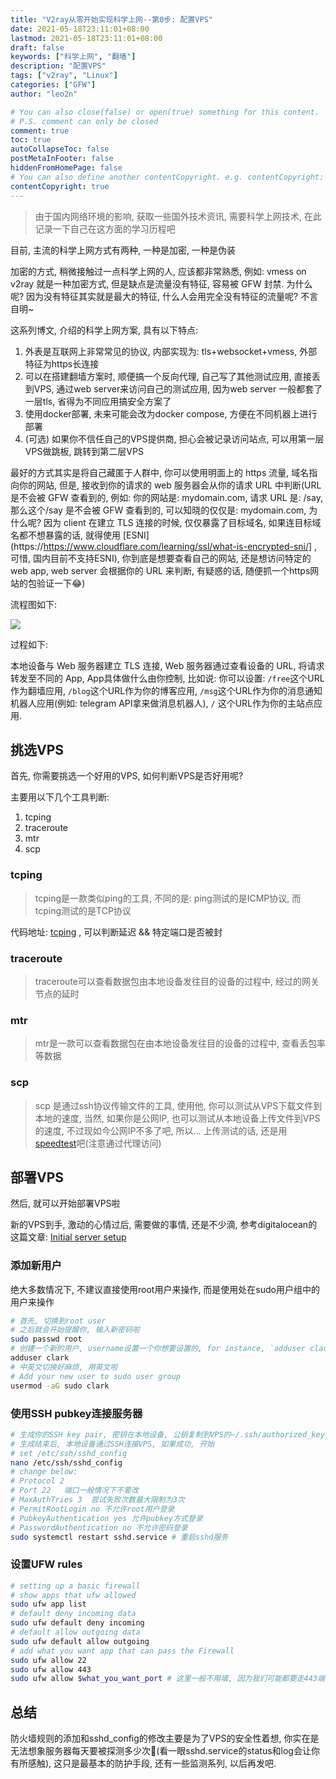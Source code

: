 ```yaml
---
title: "V2ray从零开始实现科学上网--第0步: 配置VPS"
date: 2021-05-18T23:11:01+08:00
lastmod: 2021-05-18T23:11:01+08:00
draft: false
keywords: ["科学上网", "翻墙"]
description: "配置VPS"
tags: ["v2ray", "Linux"]
categories: ["GFW"]
author: "leo2n"

# You can also close(false) or open(true) something for this content.
# P.S. comment can only be closed
comment: true
toc: true
autoCollapseToc: false
postMetaInFooter: false
hiddenFromHomePage: false
# You can also define another contentCopyright. e.g. contentCopyright: "This is another copyright."
contentCopyright: true
---
```


<!--more-->

>由于国内网络环境的影响, 获取一些国外技术资讯, 需要科学上网技术, 在此记录一下自己在这方面的学习历程吧

目前, 主流的科学上网方式有两种, 一种是加密, 一种是伪装

加密的方式, 稍微接触过一点科学上网的人, 应该都非常熟悉, 例如: vmess on v2ray 就是一种加密方式, 但是缺点是流量没有特征, 容易被 GFW 封禁. 为什么呢? 因为没有特征其实就是最大的特征, 什么人会用完全没有特征的流量呢? 不言自明~

这系列博文, 介绍的科学上网方案, 具有以下特点: 

1. 外表是互联网上非常常见的协议, 内部实现为: tls+websocket+vmess, 外部特征为https长连接
2. 可以在搭建翻墙方案时, 顺便搞一个反向代理, 自己写了其他测试应用, 直接丢到VPS, 通过web server来访问自己的测试应用, 因为web server 一般都套了一层tls, 省得为不同应用搞安全方案了
3. 使用docker部署, 未来可能会改为docker compose, 方便在不同机器上进行部署
4. (可选) 如果你不信任自己的VPS提供商, 担心会被记录访问站点, 可以用第一层VPS做跳板, 跳转到第二层VPS

最好的方式其实是将自己藏匿于人群中, 你可以使用明面上的 https 流量, 域名指向你的网站, 但是, 接收到你的请求的 web 服务器会从你的请求 URL 中判断(URL 是不会被 GFW 查看到的, 例如: 你的网站是: mydomain.com, 请求 URL 是: /say, 那么这个/say 是不会被 GFW 查看到的, 可以知晓的仅仅是: mydomain.com, 为什么呢? 因为 client 在建立 TLS 连接的时候, 仅仅暴露了目标域名, 如果连目标域名都不想暴露的话, 就得使用  [ESNI](https://https://www.cloudflare.com/learning/ssl/what-is-encrypted-sni/] , 可惜, 国内目前不支持ESNI), 你到底是想要查看自己的网站, 还是想访问特定的 web app, web server 会根据你的 URL 来判断, 有疑惑的话, 随便抓一个https网站的包验证一下😂)

流程图如下:

![](/img/V2ray科学上网方案/proxy.png)

过程如下:

本地设备与 Web 服务器建立 TLS 连接, Web 服务器通过查看设备的 URL, 将请求转发至不同的 App, App具体做什么由你控制, 比如说: 你可以设置: `/free`这个URL作为翻墙应用, `/blog`这个URL作为你的博客应用, `/msg`这个URL作为你的消息通知机器人应用(例如: telegram API拿来做消息机器人), `/` 这个URL作为你的主站点应用.

## 挑选VPS

首先, 你需要挑选一个好用的VPS, 如何判断VPS是否好用呢? 

主要用以下几个工具判断: 

1. tcping
2. traceroute
3. mtr
4. scp

### tcping

> tcping是一款类似ping的工具, 不同的是: ping测试的是ICMP协议, 而tcping测试的是TCP协议

代码地址: [tcping](https://github.com/cloverstd/tcping) , 可以判断延迟 &&  特定端口是否被封

### traceroute

> traceroute可以查看数据包由本地设备发往目的设备的过程中, 经过的网关节点的延时

### mtr

> mtr是一款可以查看数据包在由本地设备发往目的设备的过程中, 查看丢包率等数据

### scp

> scp 是通过ssh协议传输文件的工具, 使用他, 你可以测试从VPS下载文件到本地的速度, 当然, 如果你是公网IP, 也可以测试从本地设备上传文件到VPS的速度, 不过现如今公网IP不多了吧, 所以... 上传测试的话, 还是用[speedtest](https://www.speedtest.net/)吧(注意通过代理访问)

## 部署VPS

然后, 就可以开始部署VPS啦

新的VPS到手, 激动的心情过后, 需要做的事情, 还是不少滴, 参考digitalocean的这篇文章: [Initial server setup](https://www.digitalocean.com/community/tutorials/initial-server-setup-with-ubuntu-20-04)

### 添加新用户

绝大多数情况下, 不建议直接使用root用户来操作, 而是使用处在sudo用户组中的用户来操作

```bash
# 首先, 切换到root user
# 之后就会开始提醒你, 输入新密码啦
sudo passwd root
# 创建一个新的用户, username设置一个你想要设置的, for instance, `adduser clack`
adduser clark
# 中英文切换好麻烦, 用英文啦
# Add your new user to sudo user group
usermod -aG sudo clark
```

### 使用SSH pubkey连接服务器

```bash
# 生成你的SSH key pair, 密钥在本地设备, 公钥复制到VPS的~/.ssh/authorized_keys 文件中, 博文中有一篇: "ssh登录远程机器且不用密码" 提到这个
# 生成结束后, 本地设备通过SSH连接VPS, 如果成功, 开始
# set /etc/ssh/sshd_config
nano /etc/ssh/sshd_config
# change below:
# Protocol 2    
# Port 22   端口一般情况下不要改
# MaxAuthTries 3  尝试失败次数最大限制为3次
# PermitRootLogin no 不允许root用户登录
# PubkeyAuthentication yes 允许pubkey方式登录
# PasswordAuthentication no 不允许密码登录
sudo systemctl restart sshd.service # 重启sshd服务
```

### 设置UFW rules

```bash
# setting up a basic firewall
# show apps that ufw allowed
sudo ufw app list
# default deny incoming data
sudo ufw default deny incoming
# default allow outgoing data 
sudo ufw default allow outgoing
# add what you want app that can pass the Firewall
sudo ufw allow 22
sudo ufw allow 443
sudo ufw allow $what_you_want_port # 这里一般不用填, 因为我们可能都要走443端口了, 除非你有应用要直接和外网连接
```

## 总结

防火墙规则的添加和sshd_config的修改主要是为了VPS的安全性着想, 你实在是无法想象服务器每天要被探测多少次🤣(看一眼sshd.service的status和log会让你有所感触), 这只是最基本的防护手段, 还有一些监测系列, 以后再发吧.


